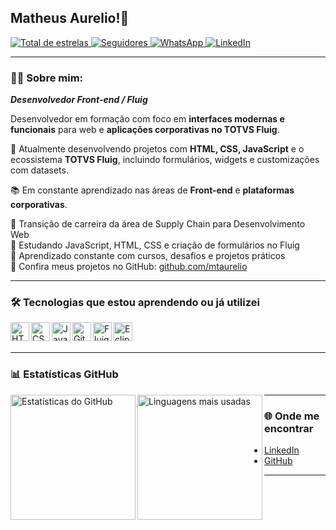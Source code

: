 ## Matheus Aurelio!👋

<p align="left">
  <a href="https://github.com/mtaurelio?tab=repositories&sort=stargazers">
    <img 
      alt="Total de estrelas" 
      title="Total de estrelas no GitHub" 
      src="https://custom-icon-badges.demolab.com/github/stars/mtaurelio?color=55960c&style=for-the-badge&labelColor=488207&logo=star&label=estrelas"
    />
  </a>
  <a href="https://github.com/mtaurelio?tab=followers">
    <img 
      alt="Seguidores" 
      title="Me siga no GitHub" 
      src="https://custom-icon-badges.demolab.com/github/followers/mtaurelio?color=236ad3&labelColor=1155ba&style=for-the-badge&logo=github&label=Seguidores&logoColor=white"
    />
  </a>
  <a href="https://wa.me/5511951968534" target="_blank">
  <img 
    alt="WhatsApp" 
    title="Fale comigo no WhatsApp" 
    src="https://img.shields.io/badge/WhatsApp-25D366?style=for-the-badge&logo=whatsapp&logoColor=white&label=" 
  />
</a>
<a href="https://www.linkedin.com/in/matheus-aur%C3%A9lio-silva-339697192/" target="_blank">
  <img 
    alt="LinkedIn" 
    title="Conecte-se comigo no LinkedIn" 
    src="https://img.shields.io/badge/LinkedIn-0A66C2?style=for-the-badge&logo=linkedin&logoColor=white&label=" 
  />
</a>




</p>

---

### 👨‍💻 Sobre mim: 

***Desenvolvedor Front-end / Fluig***

Desenvolvedor em formação com foco em **interfaces modernas e funcionais** para web e **aplicações corporativas no TOTVS Fluig**.  

🚀 Atualmente desenvolvendo projetos com **HTML, CSS, JavaScript** e o ecossistema **TOTVS Fluig**, incluindo formulários, widgets e customizações com datasets.

📚 Em constante aprendizado nas áreas de **Front-end** e **plataformas corporativas**.


🚀 Transição de carreira da área de Supply Chain para Desenvolvimento Web  
📘 Estudando JavaScript, HTML, CSS e criação de formulários no Fluig  
🧠 Aprendizado constante com cursos, desafios e projetos práticos  
📂 Confira meus projetos no GitHub: [github.com/mtaurelio](https://github.com/mtaurelio)

---

### 🛠️ Tecnologias que estou aprendendo ou já utilizei

<img align="left" alt="HTML" title="HTML" width="30px" src="https://cdn.jsdelivr.net/gh/devicons/devicon@latest/icons/html5/html5-original.svg" />
<img align="left" alt="CSS" title="CSS" width="30px" src="https://cdn.jsdelivr.net/gh/devicons/devicon@latest/icons/css3/css3-original.svg" />
<img align="left" alt="JavaScript" title="JavaScript" width="30px" src="https://cdn.jsdelivr.net/gh/devicons/devicon@latest/icons/javascript/javascript-original.svg" />
<img align="left" alt="Git" title="Git" width="30px" src="https://cdn.jsdelivr.net/gh/devicons/devicon@latest/icons/git/git-original.svg" />
<img align="left" alt="Fluig" title="TOTVS Fluig" width="30px" src="![image](https://github.com/user-attachments/assets/8ad8750b-fffa-4f70-a451-b907f7267410)
" />
<img align="left" alt="Eclipse" title="Eclipse" width="30px" src="https://cdn.jsdelivr.net/gh/devicons/devicon@latest/icons/eclipse/eclipse-original.svg" />

<br/><br/>

---

### 📊 Estatísticas GitHub

<p>
  <img 
    align="left" 
    alt="Estatísticas do GitHub" 
    height="200" 
    src="https://github-readme-stats.vercel.app/api?username=mtaurelio&show_icons=true&theme=tokyonight&include_all_commits=true&locale=pt-br" 
  />
  <img 
    align="left" 
    alt="Linguagens mais usadas" 
    height="200" 
    src="https://github-readme-stats.vercel.app/api/top-langs/?username=mtaurelio&theme=tokyonight&layout=compact&custom_title=Tecnologias&langs_count=9" 
  />
</p>

---

### 🌐 Onde me encontrar

- [LinkedIn](https://www.linkedin.com/in/mtaurelio/)
- [GitHub](https://github.com/mtaurelio)

---

